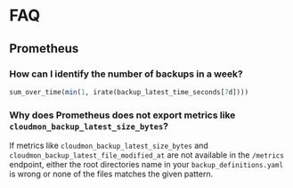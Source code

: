 # FAQ

## Prometheus
### How can I identify the number of backups in a week?

```sql
sum_over_time(min(1, irate(backup_latest_time_seconds[7d])))
```

### Why does Prometheus does not export metrics like `cloudmon_backup_latest_size_bytes`?

If metrics like `cloudmon_backup_latest_size_bytes` and `cloudmon_backup_latest_file_modified_at` are not available in the `/metrics` endpoint, either the root directories name in your `backup_definitions.yaml` is wrong or none of the files matches the given pattern.
